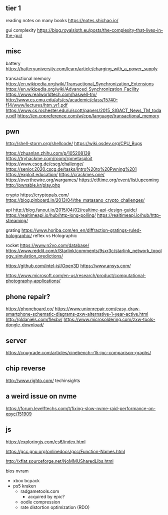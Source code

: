 ## tier 1

reading notes on many books
https://notes.shichao.io/

gui complexity
https://blog.royalsloth.eu/posts/the-complexity-that-lives-in-the-gui/

## misc

battery
https://batteryuniversity.com/learn/article/charging_with_a_power_supply

transactional memory
https://en.wikipedia.org/wiki/Transactional_Synchronization_Extensions
https://en.wikipedia.org/wiki/Advanced_Synchronization_Facility
https://www.realworldtech.com/haswell-tm/
http://www.cs.cmu.edu/afs/cs/academic/class/15740-f14/www/lectures/htm_yr1.pdf
https://www.cs.rochester.edu/u/scott/papers/2015_SIGACT_News_TM_today.pdf
https://en.cppreference.com/w/cpp/language/transactional_memory

## pwn

http://shell-storm.org/shellcode/
https://wiki.osdev.org/CPU_Bugs

https://zhuanlan.zhihu.com/p/105208139
https://tryhackme.com/room/rpmetasploit
https://www.cscg.de/cscg/challenge/
https://senior.2020.cscg.de/tasks/Intro%20to%20Pwning%201
https://exploit.education/
https://crackmes.one/
https://overthewire.org/wargames/
https://ctftime.org/event/list/upcoming
http://pwnable.kr/play.php

crypto
https://cryptopals.com/
https://blog.pinboard.in/2013/04/the_matasano_crypto_challenges/

api
http://blog.fanout.io/2015/04/02/realtime-api-design-guide/
https://realtimeapi.io/hub/http-long-polling/
https://realtimeapi.io/hub/http-streaming/

grating
https://www.horiba.com/en_en/diffraction-gratings-ruled-holographic/
reflex vs Holographic

rocket
https://www.n2yo.com/database/
https://www.reddit.com/r/Starlink/comments/9sxr3c/starlink_network_topology_simulation_predictions/

https://github.com/intel-isl/Open3D
https://www.ansys.com/

https://www.microsoft.com/en-us/research/product/computational-photography-applications/

## phone repair?

https://phoneboard.co/
https://www.unionrepair.com/easy-draw-smartphone-schematic-diagrams-zxw-alternative-1-year-active.html
http://pldaniels.com/flexbv/
https://www.microsoldering.com/zxw-tools-dongle-download/

## server

https://cpugrade.com/articles/cinebench-r15-ipc-comparison-graphs/

## chip reverse

http://www.righto.com/
techinsights

## a weird issue on nvme

https://forum.level1techs.com/t/fixing-slow-nvme-raid-performance-on-epyc/151909

## js
https://exploringjs.com/es6/index.html


https://gcc.gnu.org/onlinedocs/gcc/Function-Names.html

http://xflat.sourceforge.net/NoMMUSharedLibs.html

bios nvram

- xbox bcpack
- ps5 kraken
  - radgametools.com
    - acquired by epic?
  - oodle compression
  - rate distortion optimization (RDO)
